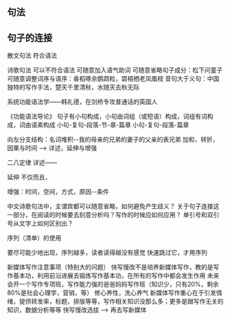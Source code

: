 ## 句法

## 句子的连接

散文句法
符合语法

诗歌句法
可以不符合语法
可随意加入语气助词
可随意省略句子成分：松下问童子
可随意调整词序与语序：香稻啄余鹦鹉粒，碧梧栖老凤凰枝
音句大于义句：中国独特的写作手法，楚天千里清秋，水随天去秋无际

系统功能语法学——韩礼德，在剑桥专攻普通话的英国人

《功能语法导论》
句子有小句构成，小句由词组（或短语）构成，词组有词构成，词由语素构成
小句-复句-段落-节-章-篇章
小句-复句-段落-篇章

向左分支结构：名词堆积--我的母亲的兄弟的妻子的父亲的表兄弟
加和，转折，因果与时间 --> 详述，延伸与增强

二八定律
详述——

延伸 不仅而且，

增强：时间，空间，方式，原因--条件

中文诗歌句法中，主谓宾都可以随意省略，如何避免产生歧义？
关于句子连接这一部分，在阅读的时候要去刻意分析吗？写作的时候应如何应用？
单引号和双引号从文字上如何区别出？

序列（清单）的使用

要尽可能少地出现，序列越多，读者读得越没有感觉
快速跳过它，才用序列

新媒体写作注意事项（特别大的问题）
快写慢改不是培养新媒体写作，教的是写作基本功，利用前沿进展去锻炼写作基本功，在所有的写作中都会发生作用
未来会开一个写作专项班，写作能力强的爸爸妈妈写作班（知识少，只有20%，剩余80%是社会心理学，营销，等）
修心养性，洗心养气
新媒体写作重心在于引发情绪，提供转发率，标题，排版等等，写作相关知识没那么多；更多是跟写作无关的知识，数据分析等等
快写慢改选拔 --> 再去写新媒体





